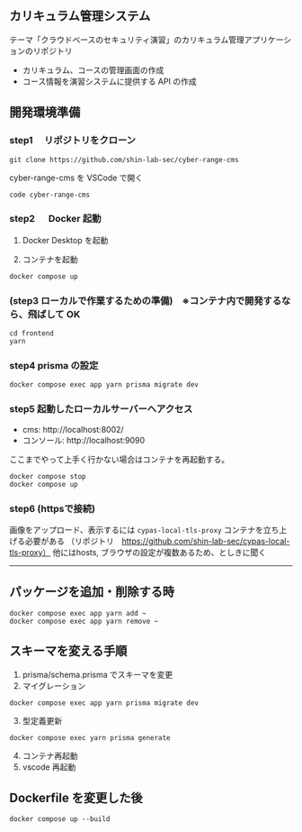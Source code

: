 ## カリキュラム管理システム

テーマ「クラウドベースのセキュリティ演習」のカリキュラム管理アプリケーションのリポジトリ

- カリキュラム、コースの管理画面の作成
- コース情報を演習システムに提供する API の作成

## 開発環境準備

### step1 　リポジトリをクローン

```
git clone https://github.com/shin-lab-sec/cyber-range-cms
```

cyber-range-cms を VSCode で開く

```
code cyber-range-cms
```

### step2 　 Docker 起動

1. Docker Desktop を起動

2. コンテナを起動

```
docker compose up
```

### (step3 ローカルで作業するための準備)　※コンテナ内で開発するなら、飛ばして OK

```
cd frontend
yarn
```

### step4 prisma の設定

```
docker compose exec app yarn prisma migrate dev
```

### step5 起動したローカルサーバーへアクセス

- cms: http://localhost:8002/
- コンソール: http://localhost:9090

ここまでやって上手く行かない場合はコンテナを再起動する。

```
docker compose stop
docker compose up
```

### step6  (httpsで接続)

画像をアップロード、表示するには `cypas-local-tls-proxy` コンテナを立ち上げる必要がある
（リポジトリ　https://github.com/shin-lab-sec/cypas-local-tls-proxy）
他にはhosts, ブラウザの設定が複数あるため、としきに聞く

---

## パッケージを追加・削除する時

```
docker compose exec app yarn add ~
docker compose exec app yarn remove ~
```

## スキーマを変える手順

1. prisma/schema.prisma でスキーマを変更
2. マイグレーション

```
docker compose exec app yarn prisma migrate dev
```

3. 型定義更新

```
docker compose exec yarn prisma generate
```

4. コンテナ再起動
5. vscode 再起動

## Dockerfile を変更した後

```
docker compose up --build
```
